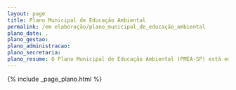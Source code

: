 ```yaml
---
layout: page
title: Plano Municipal de Educação Ambiental
permalink: /em elaboração/plano_municipal_de_educação_ambiental
plano_date: , 
plano_gestao: 
plano_administracao: 
plano_secretaria: 
plano_resume: O Plano Municipal de Educação Ambiental (PMEA-SP) está em gestação. É um compromisso paulistano com o futuro, baseado nos Objetivos de Desenvolvimento Sustentável da Agenda 2030, e outros planos municipais como o PlanClima, PME e PMPI. Como prevenir e combater algumas dificuldades que se colocam para o presente e o futuro - o aquecimento global, o consumismo, a cultura do desperdício e outras formas de injustiça? O que fazer para preservar todas as formas de vida, a cultura e os saberes, a água, a terra, o ar, a possibilidade do bem-viver? A resposta do PMEA, é: educação. Educação em toda a cidade e sob qualquer forma, para a cidadania crítica, a sustentabilidade socioeconômica e a cultura de paz.
---
```

<div>
{% include _page_plano.html %}
</div>
